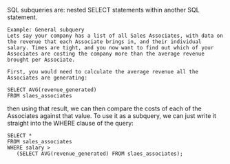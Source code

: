 SQL subqueries are: nested SELECT statements within another SQL statement.
```
Example: General subquery
Lets say your company has a list of all Sales Associates, with data on the revenue that each Associate brings in, and their individual salary. Times are tight, and you now want to find out which of your Associates are costing the company more than the average revenue brought per Associate.

First, you would need to calculate the average revenue all the Associates are generating:
```
```
SELECT AVG(revenue_generated)
FROM slaes_associates
```
 then using that result, we can then compare the costs of each of the Associates against that value. To use it as a subquery, we can just write it straight into the WHERE clause of the query:
```
SELECT *
FROM sales_associates
WHERE salary >
   (SELECT AVG(revenue_generated) FROM slaes_associates);
```
